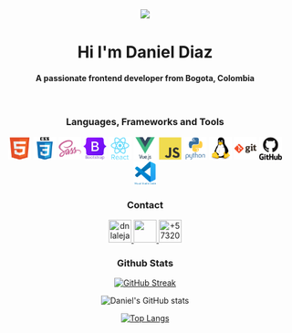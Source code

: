 <div id="header" align="center">
    <img src="https://media.giphy.com/media/qgQUggAC3Pfv687qPC/giphy.gif" width="150px">
    <h1> Hi I'm Daniel Diaz</h1>
    <h4>A passionate frontend developer from Bogota, Colombia</h3>
</div>
<br/>
<div id="languages">
    <div align="center">
      <h3>Languages, Frameworks and Tools</h3>
        <img src="https://github.com/devicons/devicon/blob/master/icons/html5/html5-original.svg" title="HTML" width="40" height="40">
        <img src="https://github.com/devicons/devicon/blob/master/icons/css3/css3-original-wordmark.svg" title="CSS" width="40" height="40">
        <img src="https://github.com/devicons/devicon/blob/master/icons/sass/sass-original.svg" title="SASS" width="40" height="40">
        <img src="https://github.com/devicons/devicon/blob/master/icons/bootstrap/bootstrap-original-wordmark.svg" title="bootstrap" width="40" height="40">
        <img src="https://github.com/devicons/devicon/blob/master/icons/react/react-original-wordmark.svg" title="React" width="40" height="40">
        <img src="https://github.com/devicons/devicon/blob/master/icons/vuejs/vuejs-original-wordmark.svg" title="Vue" width="40" height="40">
        <img src="https://github.com/devicons/devicon/blob/master/icons/javascript/javascript-original.svg" title="javascript" width="40" height="40">
        <img src="https://github.com/devicons/devicon/blob/master/icons/python/python-original-wordmark.svg" title="python" width="40" height="40">
        <img src="https://github.com/devicons/devicon/blob/master/icons/linux/linux-original.svg" title="linux" width="40" height="40">
        <img src="https://github.com/devicons/devicon/blob/master/icons/git/git-original-wordmark.svg" title="git" width="40" height="40">
        <img src="https://github.com/devicons/devicon/blob/master/icons/github/github-original-wordmark.svg" title="github" width="40" height="40">
        <img src="https://github.com/devicons/devicon/blob/master/icons/vscode/vscode-original-wordmark.svg" title="visual" width="40" height="40">
    </div>
</div>

<div id="contact">
        <div align="center">
        <h3>Contact</h3>
        <a href="mailto:dnlalejandro1@gmail.com">
            <img src="https://cdn-icons-png.flaticon.com/512/732/732200.png" width="40" height="40" title="dnlalejandro1@gmail.com">
        </a>
        <a href="https://www.linkedin.com/in/daniel-alejandro-diaz-mideros-87096b200/" target="_blank">
            <img src="https://cdn-icons-png.flaticon.com/512/3536/3536505.png" width="40" height="40">
        </a>
        <a href="tel:+57+3202595869" target="_blank">
            <img src="https://cdn-icons-png.flaticon.com/512/3670/3670051.png" width="40" height="40" title="+573202595869">
        </a>
    </div>
</div>
<div id="stats">
  <div align="center">
  <h3>Github Stats</h3>
  
[![GitHub Streak](http://github-readme-streak-stats.herokuapp.com?user=DnlAlejandro&theme=tokyonight&date_format=j%20M%5B%20Y%5D)](https://git.io/streak-stats)  

![Daniel's GitHub stats](https://github-readme-stats.vercel.app/api?username=DnlAlejandro&show_icons=true&theme=tokyonight)
  
[![Top Langs](https://github-readme-stats.vercel.app/api/top-langs/?username=DnlAlejandro&theme=tokyonight&layout=compact)](https://github.com/anuraghazra/github-readme-stats)
    
  </div>
</div>
  

